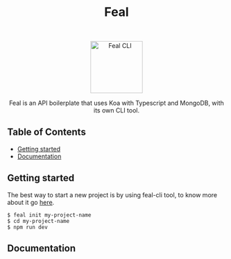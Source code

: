 <h1 align="center"> Feal </h1> <br>
<p align="center">
  <a href="https://nodei.co/npm/feal/">
    <img alt="Feal CLI" title="Feal CLI" src="https://i.imgur.com/2cIOtEo.png" width="120">
  </a>
</p>

<p align="center">
  Feal is an API boilerplate that uses Koa with Typescript and MongoDB, with its own CLI tool.
</p>

## Table of Contents

- [Getting started](#getting-started)
- [Documentation](#documentation)

## Getting started

The best way to start a new project is by using feal-cli tool, to know more about it go [here](https://github.com/rafmst/feal-cli).

```
$ feal init my-project-name
$ cd my-project-name
$ npm run dev
```

## Documentation
